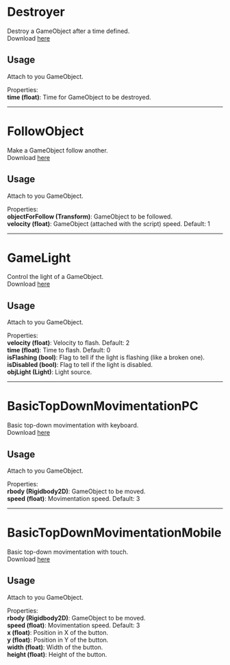 # Destroyer
Destroy a GameObject after a time defined.   
Download [here](https://github.com/HermesPasser/unity-scripts/blob/master/basic/Destroyer.cs)  

## Usage

Attach to you GameObject.

Properties:  
**time (float)**: Time for GameObject to be destroyed.   

---
# FollowObject
Make a GameObject follow another.   
Download [here](https://github.com/HermesPasser/unity-scripts/blob/master/basic/FollowObject.cs)  

## Usage

Attach to you GameObject.

Properties:  
**objectForFollow (Transform)**: GameObject to be followed.   
**velocity (float)**: GameObject (attached with the script) speed. Default: 1   

---
# GameLight
Control the light of a GameObject.   
Download [here](https://github.com/HermesPasser/unity-scripts/blob/master/basic/GameLight.cs)  

## Usage

Attach to you GameObject.

Properties:  
**velocity (float)**: Velocity to flash. Default: 2   
**time (float)**: Time to flash. Default:  0   
**isFlashing (bool)**: Flag to tell if the light is flashing (like a broken one).   
**isDisabled (bool)**: Flag to tell if the light is disabled.   
**objLight (Light)**: Light source.   

---
# BasicTopDownMovimentationPC
Basic top-down movimentation with keyboard.   
Download [here](https://github.com/HermesPasser/unity-scripts/blob/master/basic/Movimentation/BasicTopDownMovimentationPC.cs)  

## Usage

Attach to you GameObject.

Properties:  
**rbody (Rigidbody2D)**: GameObject to be moved.   
**speed (float)**: Movimentation speed. Default:  3   


---
# BasicTopDownMovimentationMobile
Basic top-down movimentation with touch.   
Download [here](https://github.com/HermesPasser/unity-scripts/blob/master/basic/Movimentation/BasicTopDownMovimentationMobile.cs)  

## Usage

Attach to you GameObject.

Properties:  
**rbody (Rigidbody2D)**: GameObject to be moved.   
**speed (float)**: Movimentation speed. Default:  3   
**x (float)**: Position in X of the button.   
**y (float)**: Position in Y of the button.   
**width (float)**: Width of the button.   
**height (float)**: Height of the button.   
